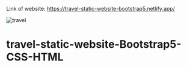 Link of website:      https://travel-static-website-bootstrap5.netlify.app/

![travel](https://user-images.githubusercontent.com/76960865/168626585-c7a88fad-9288-4334-8938-4d846d15503a.png)
# travel-static-website-Bootstrap5-CSS-HTML
